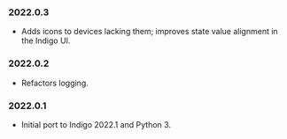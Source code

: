 ### 2022.0.3
- Adds icons to devices lacking them; improves state value alignment in the Indigo UI.
 
### 2022.0.2
- Refactors logging.

### 2022.0.1
- Initial port to Indigo 2022.1 and Python 3.